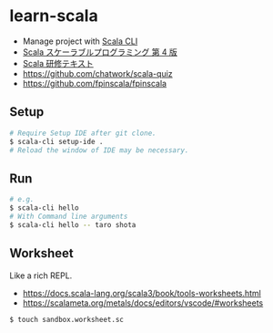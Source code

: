 # learn-scala

- Manage project with [Scala CLI](https://scala-cli.virtuslab.org/)
- [Scala スケーラブルプログラミング 第 4 版](https://www.amazon.co.jp/dp/429501155X)
- [Scala 研修テキスト](https://scala-text.github.io/scala_text/)
- https://github.com/chatwork/scala-quiz
- https://github.com/fpinscala/fpinscala

## Setup

```sh
# Require Setup IDE after git clone.
$ scala-cli setup-ide .
# Reload the window of IDE may be necessary.
```

## Run

```sh
# e.g.
$ scala-cli hello
# With Command line arguments
$ scala-cli hello -- taro shota
```

## Worksheet

Like a rich REPL.

- https://docs.scala-lang.org/scala3/book/tools-worksheets.html
- https://scalameta.org/metals/docs/editors/vscode/#worksheets

```
$ touch sandbox.worksheet.sc
```
